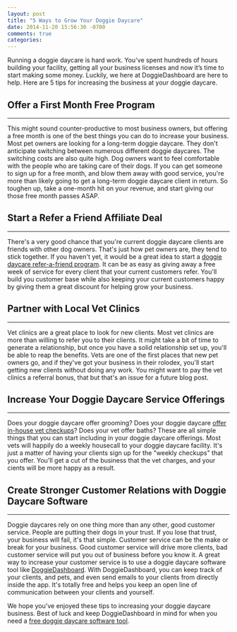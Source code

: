 ```yaml
---
layout: post
title: "5 Ways to Grow Your Doggie Daycare"
date: 2014-11-20 15:56:30 -0700
comments: true
categories:
---
```


Running a doggie daycare is hard work. You've spent hundreds of hours building your facility, getting all your business licenses and now it’s time to start making some money. Luckily, we here at DoggieDashboard are here to help. Here are 5 tips for increasing the business at your doggie daycare.

## Offer a First Month Free Program
---
This might sound counter-productive to most business owners, but offering a free month is one of the best things you can do to increase your business. Most pet owners are looking for a long-term doggie daycare. They don't anticipate switching between numerous different doggie daycares. The switching costs are also quite high. Dog owners want to feel comfortable with the people who are taking care of their dogs. If you can get someone to sign up for a free month, and blow them away with good service, you're more than likely going to get a long-term doggie daycare client in return. So toughen up, take a one-month hit on your revenue, and start giving our those free month passes ASAP.

## Start a Refer a Friend Affiliate Deal
---
There's a very good chance that you're current doggie daycare clients are friends with other dog owners. That's just how pet owners are, they tend to stick together. If you haven't yet, it would be a great idea to start a [doggie daycare refer-a-friend program](http://www.biscuitsandbath.com/referrals.aspx). It can be as easy as giving away a free week of service for every client that your current customers refer. You'll build you customer base while also keeping your current customers happy by giving them a great discount for helping grow your business.

## Partner with Local Vet Clinics
---
Vet clinics are a great place to look for new clients. Most vet clinics are more than willing to refer you to their clients. It might take a bit of time to generate a relationship, but once you have a solid relationship set up, you'll be able to reap the benefits. Vets are one of the first places that new pet owners go, and if they've got your business in their rolodex, you'll start getting new clients without doing any work. You might want to pay the vet clinics a referral bonus, that but that's an issue for a future blog post.

## Increase Your Doggie Daycare Service Offerings
---
Does your doggie daycare offer grooming? Does your doggie daycare [offer in-house vet checkups](http://www.doggyhaven.com/daycare.htm)? Does your vet offer baths? These are all simple things that you can start including in your doggie daycare offerings. Most vets will happily do a weekly housecall to your doggie daycare facility. It's just a matter of having your clients sign up for the "weekly checkups" that you offer. You'll get a cut of the business that the vet charges, and your cients will be more happy as a result.

## Create Stronger Customer Relations with Doggie Daycare Software
---
Doggie daycares rely on one thing more than any other, good customer service. People are putting their dogs in your trust. If you lose that trust, your business will fail, it's that simple. Customer service can be the make or break for your business. Good customer service will drive more clients, bad customer service will put you out of business before you know it. A great way to increase your customer service is to use a doggie daycare software tool like [DoggieDashboard](https://doggiedashboard.com/). With DoggieDashboard, you can keep track of your clients, and pets, and even send emails to your clients from directly inside the app. It's totally free and helps you keep an open line of communication between your clients and yourself.

We hope you've enjoyed these tips to increasing your doggie daycare business. Best of luck and keep DoggieDashboard in mind for when you need a [free doggie daycare software tool](https://doggiedashboard.com/).


